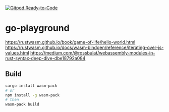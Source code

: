 [![Gitpod Ready-to-Code](https://img.shields.io/badge/Gitpod-Ready--to--Code-blue?logo=gitpod)](https://gitpod.io/#https://github.com/magne4000/go-playground) 

# go-playground
https://rustwasm.github.io/book/game-of-life/hello-world.html
https://rustwasm.github.io/docs/wasm-bindgen/reference/iterating-over-js-values.html
https://medium.com/@rossbulat/webassembly-modules-in-rust-syntax-deep-dive-dbe18792a084

## Build
```sh
cargo install wasm-pack
# or
npm install -g wasm-pack
# then
wasm-pack build
```